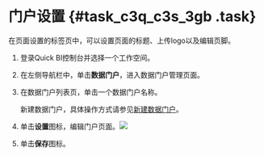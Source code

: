 # 门户设置 {#task_c3q_c3s_3gb .task}

在页面设置的标签页中，可以设置页面的标题、上传logo以及编辑页脚。

1.  登录Quick BI控制台并选择一个工作空间。 
2.  在左侧导航栏中，单击**数据门户**，进入数据门户管理页面。 
3.  在数据门户列表页，单击一个数据门户名称。 

    新建数据门户，具体操作方式请参见[新建数据门户](cn.zh-CN/用户指南/数据门户制作/新建数据门户.md)。

4.  单击**设置**图标，编辑门户页面。![](http://static-aliyun-doc.oss-cn-hangzhou.aliyuncs.com/assets/img/88740/155108800336198_zh-CN.png)

 
5.  单击**保存**图标。 

